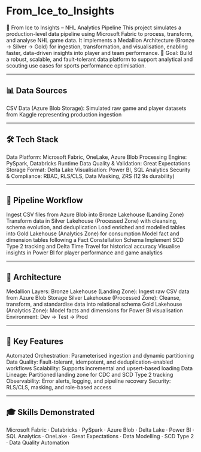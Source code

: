 # From_Ice_to_Insights

🧊 From Ice to Insights – NHL Analytics Pipeline
This project simulates a production-level data pipeline using Microsoft Fabric to process, transform, and analyse NHL game data. It implements a Medallion Architecture (Bronze → Silver → Gold) for ingestion, transformation, and visualisation, enabling faster, data-driven insights into player and team performance.
🎯 Goal: Build a robust, scalable, and fault-tolerant data platform to support analytical and scouting use cases for sports performance optimisation.

---

## 📊 Data Sources
CSV Data (Azure Blob Storage): Simulated raw game and player datasets from Kaggle representing production ingestion

---

## 🛠 Tech Stack
Data Platform: Microsoft Fabric, OneLake, Azure Blob
Processing Engine: PySpark, Databricks Runtime
Data Quality & Validation: Great Expectations
Storage Format: Delta Lake
Visualisation: Power BI, SQL Analytics
Security & Compliance: RBAC, RLS/CLS, Data Masking, ZRS (12 9s durability)

---

## 🔄 Pipeline Workflow
Ingest CSV files from Azure Blob into Bronze Lakehouse (Landing Zone)
Transform data in Silver Lakehouse (Processed Zone) with cleansing, schema evolution, and deduplication
Load enriched and modelled tables into Gold Lakehouse (Analytics Zone) for consumption
Model fact and dimension tables following a Fact Constellation Schema
Implement SCD Type 2 tracking and Delta Time Travel for historical accuracy
Visualise insights in Power BI for player performance and game analytics

---

## 🧩 Architecture
Medallion Layers:
Bronze Lakehouse (Landing Zone): Ingest raw CSV data from Azure Blob Storage
Silver Lakehouse (Processed Zone): Cleanse, transform, and standardise data into relational schema
Gold Lakehouse (Analytics Zone): Model facts and dimensions for Power BI visualisation
Environment: Dev → Test → Prod

---

## 🌟 Key Features
Automated Orchestration: Parameterised ingestion and dynamic partitioning
Data Quality: Fault-tolerant, idempotent, and deduplication-enabled workflows
Scalability: Supports incremental and upsert-based loading
Data Lineage: Partitioned landing zone for CDC and SCD Type 2 tracking
Observability: Error alerts, logging, and pipeline recovery
Security: RLS/CLS, masking, and role-based access

---

## 🎓 Skills Demonstrated
Microsoft Fabric · Databricks · PySpark · Azure Blob · Delta Lake · Power BI · SQL Analytics · OneLake · Great Expectations · Data Modelling · SCD Type 2 · Data Quality Automation
